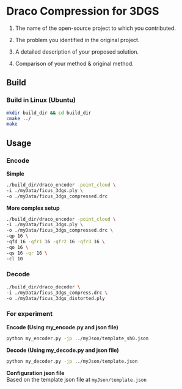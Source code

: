 # Draco Compression for 3DGS

1. The name of the open-source project to which you contributed.

2. The problem you identified in the original project.

3. A detailed description of your proposed solution.

4. Comparison of your method & original method.
 

## Build
### Build in Linux (Ubuntu)
```bash
mkdir build_dir && cd build_dir
cmake ../
make
```

## Usage
### Encode
**Simple**  
```bash
./build_dir/draco_encoder -point_cloud \
-i ./myData/ficus_3dgs.ply \
-o ./myData/ficus_3dgs_compressed.drc
```

**More complex setup**  
```bash
./build_dir/draco_encoder -point_cloud \
-i ./myData/ficus_3dgs.ply \
-o ./myData/ficus_3dgs_compressed.drc \
-qp 16 \
-qfd 16 -qfr1 16 -qfr2 16 -qfr3 16 \
-qo 16 \
-qs 16 -qr 16 \
-cl 10
```

### Decode
```bash
./build_dir/draco_decoder \
-i ./myData/ficus_3dgs_compress.drc \
-o ./myData/ficus_3dgs_distorted.ply
```

### For experiment
**Encode (Using my_encode.py and json file)**  
```bash
python my_encoder.py -jp ../myJson/template_sh0.json
```

**Decode (Using my_decode.py and json file)**  
```bash
python my_decoder.py -jp ../myJson/template.json
```

**Configuration json file**  
Based on the template json file at `myJson/template.json`

